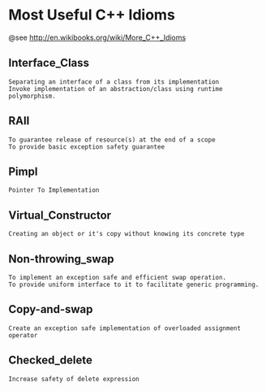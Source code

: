 # Most Useful C++ Idioms

@see http://en.wikibooks.org/wiki/More_C++_Idioms

## Interface_Class
```
Separating an interface of a class from its implementation
Invoke implementation of an abstraction/class using runtime polymorphism.
```
## RAII
```
To guarantee release of resource(s) at the end of a scope
To provide basic exception safety guarantee
```
## Pimpl
```
Pointer To Implementation
```
## Virtual_Constructor
```
Creating an object or it's copy without knowing its concrete type
```
## Non-throwing_swap
```
To implement an exception safe and efficient swap operation.
To provide uniform interface to it to facilitate generic programming.
```
## Copy-and-swap
```
Create an exception safe implementation of overloaded assignment operator
```
## Checked_delete
```
Increase safety of delete expression
```
